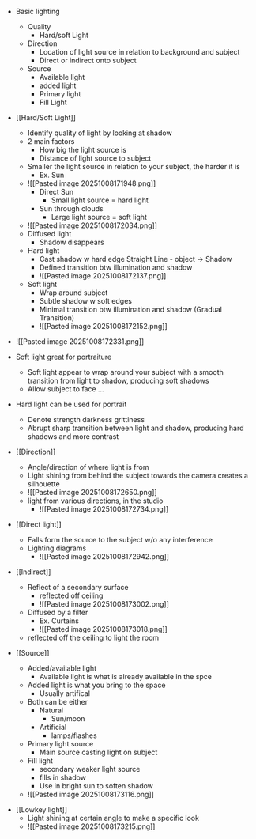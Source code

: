- Basic lighting
    - Quality
        - Hard/soft Light
    - Direction
        - Location of light source in relation to background and subject
        - Direct or indirect onto subject
    - Source
        - Available light
        - added light
        - Primary light
        - Fill Light

- [[Hard/Soft Light]]
    - Identify quality of light by looking at shadow
    - 2 main factors
        - How big the light source is
        - Distance of light source to subject
    - Smaller the light source in relation to your subject, the harder it is
        - Ex. Sun
    - ![[Pasted image 20251008171948.png]]
	    - Direct Sun
	        - Small light source = hard light
	    - Sun through clouds
	        - Large light source = soft light
	- ![[Pasted image 20251008172034.png]]
    - Diffused light
        - Shadow disappears
    - Hard light
        - Cast shadow w hard edge Straight Line - object → Shadow
        - Defined transition btw illumination and shadow
        - ![[Pasted image 20251008172137.png]]
    - Soft light
        - Wrap around subject
        - Subtle shadow w soft edges
        - Minimal transition btw illumination and shadow (Gradual Transition)
        - ![[Pasted image 20251008172152.png]]
- ![[Pasted image 20251008172331.png]] 
- Soft light great for portraiture
    - Soft light appear to wrap around your subject with a smooth transition from light to shadow, producing soft shadows
    - Allow subject to face …
- Hard light can be used for portrait
    - Denote strength darkness grittiness
    - Abrupt sharp transition between light and shadow, producing hard shadows and more contrast
- [[Direction]]
    - Angle/direction of where light is from
    - Light shining from behind the subject towards the camera creates a silhouette
    - ![[Pasted image 20251008172650.png]]
	- light from various directions, in the studio
		- ![[Pasted image 20251008172734.png]]
- [[Direct light]]
    - Falls form the source to the subject w/o any interference
    - Lighting diagrams
	    - ![[Pasted image 20251008172942.png]]
- [[Indirect]]
    - Reflect of a secondary surface
        - reflected off ceiling
        - ![[Pasted image 20251008173002.png]]
    - Diffused by a filter
        - Ex. Curtains
        - ![[Pasted image 20251008173018.png]]
    - reflected off the ceiling to light the room
- [[Source]]
    - Added/available light
        - Available light is what is already available in the spce
    - Added light is what you bring to the space
        - Usually artifical
    - Both can be either
        - Natural
            - Sun/moon
        - Artificial
            - lamps/flashes
    - Primary light source
        - Main source casting light on subject
    - Fill light
        - secondary weaker light source
        - fills in shadow
        - Use in bright sun to soften shadow
	- ![[Pasted image 20251008173116.png]]
* [[Lowkey light]]
	* Light shining at certain angle to make a specific look
	* ![[Pasted image 20251008173215.png]]
